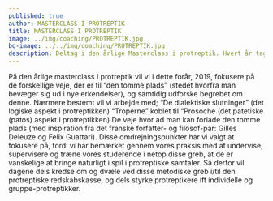 ```yaml
---
published: true
author: MASTERCLASS I PROTREPTIK
title: MASTERCLASS I PROTREPTIK
image: ../img/coaching/PROTREPTIK.jpg
bg-image: ../../img/coaching/PROTREPTIK.jpg
description: Deltag i den årlige Masterclass i protreptik. Hvert år tager vi fat på forskellige teoretiske temaer og afprøver dem med hinanden i praksis. Mød andre erfarne protreptikere og del dine erfaringer og indsigter.
---
```


På den årlige masterclass i protreptik vil vi i dette forår, 2019, fokusere på de forskellige veje, der er til “den tomme plads” (stedet hvorfra man bevæger sig ud i nye erkendelser), og samtidig udforske begrebet om denne.
Nærmere bestemt vil vi arbejde med;
“De dialektiske slutninger” (det logiske aspekt i protreptikken)
“Troperne” koblet til “Prosoché (det patetiske (patos) aspekt i protreptikken)
 De veje hvor ad man kan forlade den tomme plads (med inspiration fra det franske forfatter- og filosof-par: Gilles Deleuze og Felix Guattari).
Disse omdrejningspunkter har vi valgt at fokusere på, fordi vi har bemærket gennem vores praksis med at undervise, supervisere og træne vores studerende i netop disse greb, at de er vanskelige at bringe naturligt i spil i protreptiske samtaler. Så derfor vil dagene dels kredse om og dvæle ved disse  metodiske greb i/til den protreptiske redskabskasse, og dels styrke protreptikere ift individelle og gruppe-protreptikker.